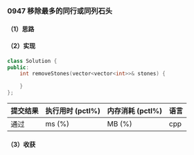 ### 0947 移除最多的同行或同列石头

#### （1）思路

#### （2）实现

```cpp
class Solution {
public:
    int removeStones(vector<vector<int>>& stones) {

    }
};
```

| 提交结果 | 执行用时 (pctl%) | 内存消耗 (pctl%) | 语言 |
|:---------|:-----------------|:-----------------|:-----|
| 通过     |  ms (%)   |  MB (%)  | cpp  |

#### （3）收获
